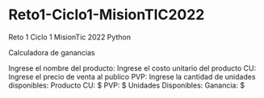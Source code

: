 # Reto1-Ciclo1-MisionTIC2022
Reto 1 Ciclo 1 MisionTic 2022 Python

Calculadora de ganancias

Ingrese el nombre del producto: 
Ingrese el costo unitario del producto CU: 
Ingrese el precio de venta al publico PVP: 
Ingrese la cantidad de unidades disponibles: 
Producto 
CU: $
PVP: $
Unidades Disponibles: 
Ganancia: $